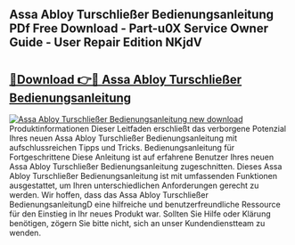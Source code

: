 ## Assa Abloy Turschließer Bedienungsanleitung PDf Free Download - Part-u0X Service Owner Guide - User Repair Edition NKjdV

# <h2><a href="http://df2b8g.blite.top/?on=Assa+Abloy+Turschlie%c3%9fer+Bedienungsanleitung">🔗Download 👉🔴 Assa Abloy Turschließer Bedienungsanleitung</a></h2>

[![Assa Abloy Turschließer Bedienungsanleitung new download](https://i.imgur.com/lujVjoI.png)](http://df2b8g.blite.top/?on=Assa+Abloy+Turschlie%c3%9fer+Bedienungsanleitung)
Produktinformationen Dieser Leitfaden erschließt das verborgene Potenzial Ihres neuen Assa Abloy Turschließer Bedienungsanleitung mit aufschlussreichen Tipps und Tricks. Bedienungsanleitung für Fortgeschrittene Diese Anleitung ist auf erfahrene Benutzer Ihres neuen Assa Abloy Turschließer Bedienungsanleitung zugeschnitten. Dieses Assa Abloy Turschließer Bedienungsanleitung ist mit umfassenden Funktionen ausgestattet, um Ihren unterschiedlichen Anforderungen gerecht zu werden. Wir hoffen, dass das Assa Abloy Turschließer BedienungsanleitungD eine hilfreiche und benutzerfreundliche Ressource für den Einstieg in Ihr neues Produkt war. Sollten Sie Hilfe oder Klärung benötigen, zögern Sie bitte nicht, sich an unser Kundendienstteam zu wenden.

